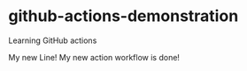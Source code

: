# github-actions-demonstration
Learning GitHub actions

My new Line!
My new action workflow is done!
